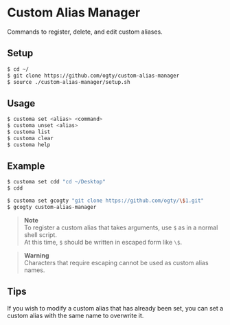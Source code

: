 # Custom Alias Manager

Commands to register, delete, and edit custom aliases.

## Setup

```zsh
$ cd ~/
$ git clone https://github.com/ogty/custom-alias-manager
$ source ./custom-alias-manager/setup.sh
```

## Usage

```zsh
$ customa set <alias> <command>
$ customa unset <alias>
$ customa list
$ customa clear
$ customa help
```

## Example

```zsh
$ customa set cdd "cd ~/Desktop"
$ cdd

$ customa set gcogty "git clone https://github.com/ogty/\$1.git"
$ gcogty custom-alias-manager
```

> **Note**  
> To register a custom alias that takes arguments, use `$` as in a normal shell script.  
> At this time, `$` should be written in escaped form like `\$`.  

> **Warning**  
> Characters that require escaping cannot be used as custom alias names.

## Tips

If you wish to modify a custom alias that has already been set, you can set a custom alias with the same name to overwrite it.
